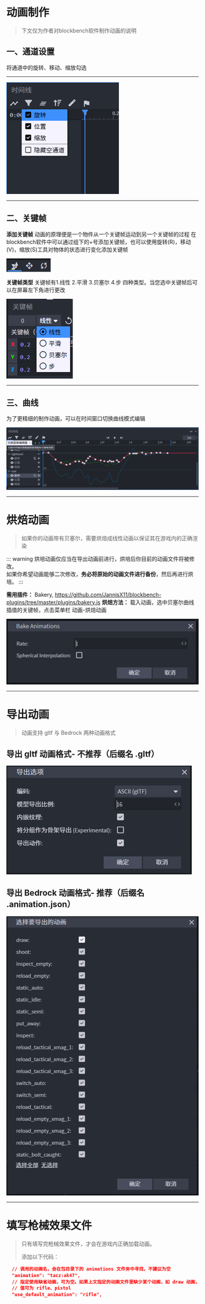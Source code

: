 # 动画制作
>下文仅为作者对blockbench软件制作动画的说明

## 一、通道设置
将通道中的旋转、移动、缩放勾选

------------

![通道](/gunpack/gun/animation/animation_production/channel.png)

------------

## 二、关键帧
**添加关键帧**
动画的原理便是一个物件从一个关键帧运动到另一个关键帧的过程
在blockbench软件中可以通过组下的+号添加关键帧，也可以使用旋转(R)，移动(V)，缩放(S)工具对物体的状态进行变化添加关键帧  
  
![三种工具](/gunpack/gun/animation/animation_production/addkey.png)  
  

**关键帧类型**
关键帧有1.线性 2.平滑 3.贝塞尔 4.步 四种类型。当您选中关键帧后可以在屏幕左下角进行更改  
  
![关键帧](/gunpack/gun/animation/animation_production/keytype.png)  
  

------------

## 三、曲线
为了更精细的制作动画，可以在时间窗口切换曲线模式编辑  
  
![曲线模式](/gunpack/gun/animation/animation_production/graph.png)  
  

------------

# 烘焙动画
>如果你的动画带有贝塞尔，需要烘焙成线性动画以保证其在游戏内的正确渲染

::: warning
烘培动画仅应当在导出动画前进行，烘培后你目前的动画文件将被修改。    
如果你希望动画能够二次修改，**务必将原始的动画文件进行备份**，然后再进行烘培。
:::

**需用插件：** Bakery, https://github.com/JannisX11/blockbench-plugins/tree/master/plugins/bakery.js
**烘焙方法：** 载入动画，选中贝塞尔曲线插值的关键帧，点击菜单栏 动画-烘焙动画  
  
![烘焙关键帧](/gunpack/gun/animation/animation_production/bake.png)  
  

------------

# 导出动画
>动画支持 gltf 与 Bedrock 两种动画格式

## 导出 gltf 动画格式- **不推荐**（后缀名 .gltf）
![gltf](/gunpack/gun/animation/animation_production/gltf.png)

## 导出 Bedrock 动画格式- **推荐**（后缀名 .animation.json）
![json](/gunpack/gun/animation/animation_production/json.png)

------------

# 填写枪械效果文件
>只有填写完枪械效果文件，才会在游戏内正确加载动画。
>
>添加以下代码：

``` json
  // 调用的动画名，会在包目录下的 animations 文件夹中寻找，不建议为空
  "animation": "tacz:ak47",
  // 指定使用缺省动画，可为空。如果上文指定的动画文件里缺少某个动画，如 draw 动画，则会从缺省动画拷贝。
  // 值可为 rifle、pistol
  "use_default_animation": "rifle",
```
